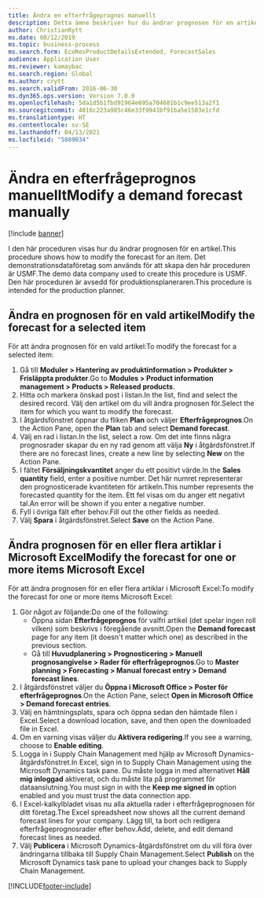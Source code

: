 ```yaml
---
title: Ändra en efterfrågeprognos manuellt
description: Detta ämne beskriver hur du ändrar prognosen för en artikel
author: ChristianRytt
ms.date: 08/12/2019
ms.topic: business-process
ms.search.form: EcoResProductDetailsExtended, ForecastSales
audience: Application User
ms.reviewer: kamaybac
ms.search.region: Global
ms.author: crytt
ms.search.validFrom: 2016-06-30
ms.dyn365.ops.version: Version 7.0.0
ms.openlocfilehash: 5da1d5b1fbd91964e695a704681b1c9ee513a2f1
ms.sourcegitcommit: 4016c223a985c46e33f9941bf91ba5e1583e1cfd
ms.translationtype: HT
ms.contentlocale: sv-SE
ms.lasthandoff: 04/13/2021
ms.locfileid: "5889034"
---
```

# <a name="modify-a-demand-forecast-manually"></a><span data-ttu-id="401d1-103">Ändra en efterfrågeprognos manuellt</span><span class="sxs-lookup"><span data-stu-id="401d1-103">Modify a demand forecast manually</span></span>

[!include [banner](../../includes/banner.md)]

<span data-ttu-id="401d1-104">I den här proceduren visas hur du ändrar prognosen för en artikel.</span><span class="sxs-lookup"><span data-stu-id="401d1-104">This procedure shows how to modify the forecast for an item.</span></span> <span data-ttu-id="401d1-105">Det demonstrationsdataföretag som används för att skapa den här proceduren är USMF.</span><span class="sxs-lookup"><span data-stu-id="401d1-105">The demo data company used to create this procedure is USMF.</span></span> <span data-ttu-id="401d1-106">Den här proceduren är avsedd för produktionsplaneraren.</span><span class="sxs-lookup"><span data-stu-id="401d1-106">This procedure is intended for the production planner.</span></span>

## <a name="modify-the-forecast-for-a-selected-item"></a><span data-ttu-id="401d1-107">Ändra en prognosen för en vald artikel</span><span class="sxs-lookup"><span data-stu-id="401d1-107">Modify the forecast for a selected item</span></span>

<span data-ttu-id="401d1-108">För att ändra prognosen för en vald artikel:</span><span class="sxs-lookup"><span data-stu-id="401d1-108">To modify the forecast for a selected item:</span></span>

1. <span data-ttu-id="401d1-109">Gå till **Moduler \> Hantering av produktinformation \> Produkter \> Frisläppta produkter**.</span><span class="sxs-lookup"><span data-stu-id="401d1-109">Go to **Modules \> Product information management \> Products \> Released products**.</span></span>
1. <span data-ttu-id="401d1-110">Hitta och markera önskad post i listan.</span><span class="sxs-lookup"><span data-stu-id="401d1-110">In the list, find and select the desired record.</span></span> <span data-ttu-id="401d1-111">Välj den artikel om du vill ändra prognosen för.</span><span class="sxs-lookup"><span data-stu-id="401d1-111">Select the item for which you want to modify the forecast.</span></span>
1. <span data-ttu-id="401d1-112">I åtgärdsfönstret öppnar du fliken **Plan** och väljer **Efterfrågeprognos**.</span><span class="sxs-lookup"><span data-stu-id="401d1-112">On the Action Pane, open the **Plan** tab and select **Demand forecast**.</span></span>
1. <span data-ttu-id="401d1-113">Välj en rad i listan.</span><span class="sxs-lookup"><span data-stu-id="401d1-113">In the list, select a row.</span></span> <span data-ttu-id="401d1-114">Om det inte finns några prognosrader skapar du en ny rad genom att välja **Ny** i åtgärdsfönstret.</span><span class="sxs-lookup"><span data-stu-id="401d1-114">If there are no forecast lines, create a new line by selecting **New** on the Action Pane.</span></span>  
1. <span data-ttu-id="401d1-115">I fältet **Försäljningskvantitet** anger du ett positivt värde.</span><span class="sxs-lookup"><span data-stu-id="401d1-115">In the **Sales quantity** field, enter a positive number.</span></span> <span data-ttu-id="401d1-116">Det här numret representerar den prognosticerade kvantiteten för artikeln.</span><span class="sxs-lookup"><span data-stu-id="401d1-116">This number represents the forecasted quantity for the item.</span></span> <span data-ttu-id="401d1-117">Ett fel visas om du anger ett negativt tal.</span><span class="sxs-lookup"><span data-stu-id="401d1-117">An error will be shown if you enter a negative number.</span></span>
1. <span data-ttu-id="401d1-118">Fyll i övriga fält efter behov.</span><span class="sxs-lookup"><span data-stu-id="401d1-118">Fill out the other fields as needed.</span></span>
1. <span data-ttu-id="401d1-119">Välj **Spara** i åtgärdsfönstret.</span><span class="sxs-lookup"><span data-stu-id="401d1-119">Select **Save** on the Action Pane.</span></span>

## <a name="modify-the-forecast-for-one-or-more-items-microsoft-excel"></a><span data-ttu-id="401d1-120">Ändra prognosen för en eller flera artiklar i Microsoft Excel</span><span class="sxs-lookup"><span data-stu-id="401d1-120">Modify the forecast for one or more items Microsoft Excel</span></span>

<span data-ttu-id="401d1-121">För att ändra prognosen för en eller flera artiklar i Microsoft Excel:</span><span class="sxs-lookup"><span data-stu-id="401d1-121">To modify the forecast for one or more items Microsoft Excel:</span></span>

1. <span data-ttu-id="401d1-122">Gör något av följande:</span><span class="sxs-lookup"><span data-stu-id="401d1-122">Do one of the following:</span></span>
    - <span data-ttu-id="401d1-123">Öppna sidan **Efterfrågeprognos** för valfri artikel (det spelar ingen roll vilken) som beskrivs i föregående avsnitt.</span><span class="sxs-lookup"><span data-stu-id="401d1-123">Open the **Demand forecast** page for any item (it doesn't matter which one) as described in the previous section.</span></span>
    - <span data-ttu-id="401d1-124">Gå till **Huvudplanering \> Prognosticering \> Manuell prognosangivelse \> Rader för efterfrågeprognos**.</span><span class="sxs-lookup"><span data-stu-id="401d1-124">Go to **Master planning \> Forecasting \> Manual forecast entry \> Demand forecast lines**.</span></span>
1. <span data-ttu-id="401d1-125">I åtgärdsfönstret väljer du **Öppna i Microsoft Office \> Poster för efterfrågeprognos**.</span><span class="sxs-lookup"><span data-stu-id="401d1-125">On the Action Pane, select **Open in Microsoft Office \> Demand forecast entries**.</span></span>
1. <span data-ttu-id="401d1-126">Välj en hämtningsplats, spara och öppna sedan den hämtade filen i Excel.</span><span class="sxs-lookup"><span data-stu-id="401d1-126">Select a download location, save, and then open the downloaded file in Excel.</span></span>
1. <span data-ttu-id="401d1-127">Om en varning visas väljer du **Aktivera redigering**.</span><span class="sxs-lookup"><span data-stu-id="401d1-127">If you see a warning, choose to **Enable editing**.</span></span>
1. <span data-ttu-id="401d1-128">Logga in i Supply Chain Management med hjälp av Microsoft Dynamics-åtgärdsfönstret.</span><span class="sxs-lookup"><span data-stu-id="401d1-128">In Excel, sign in to Supply Chain Management using the Microsoft Dynamics task pane.</span></span> <span data-ttu-id="401d1-129">Du måste logga in med alternativet **Håll mig inloggad** aktiverat, och du måste lita på programmet för dataanslutning.</span><span class="sxs-lookup"><span data-stu-id="401d1-129">You must sign in with the **Keep me signed in** option enabled and you must trust the data connection app.</span></span>
1. <span data-ttu-id="401d1-130">I Excel-kalkylbladet visas nu alla aktuella rader i efterfrågeprognosen för ditt företag.</span><span class="sxs-lookup"><span data-stu-id="401d1-130">The Excel spreadsheet now shows all the current demand forecast lines for your company.</span></span>  <span data-ttu-id="401d1-131">Lägg till, ta bort och redigera efterfrågeprognosrader efter behov.</span><span class="sxs-lookup"><span data-stu-id="401d1-131">Add, delete, and edit demand forecast lines as needed.</span></span>
1. <span data-ttu-id="401d1-132">Välj **Publicera** i Microsoft Dynamics-åtgärdsfönstret om du vill föra över ändringarna tillbaka till Supply Chain Management.</span><span class="sxs-lookup"><span data-stu-id="401d1-132">Select **Publish** on the Microsoft Dynamics task pane to upload your changes back to Supply Chain Management.</span></span>


[!INCLUDE[footer-include](../../../includes/footer-banner.md)]
